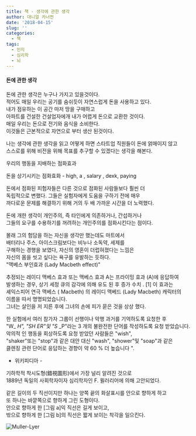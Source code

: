 ```yaml
---
title: 책 - 생각에 관한 생각
author: 대니얼 카너먼
date: '2018-04-15'
slug: ''
categories:
  - 책
tags:
  - 인지
  - 심리학
  - 뇌
---
```


#### 돈에 관한 생각

돈에 관한 생각은 누구나 가지고 있을것이다.<br />
적어도 매일 우리는 공기를 숨쉬듯이 자연스럽게 돈을 사용하고 있다. <br />
내가 점유하는 이 공간 마저 땅을 구매하고 <br />
아파트를 건설한 건설업자에개 내가 어렵게 돈으로 교환한 것이다.<br />
매일 우리는 돈으로 전기와 음식을 소비한다.<br />
이것들은 근본적으로 자연으로 부터 생산 된것이다.<br />

나는 생각에 관한 생각을 읽고 어떻게 하면 스타트업 직원들이 돈에 얽매이지 않고<br />
스스로를 위해 비전을 위해 목표를 추구할 수 있겠다는 생각을 해본다.<br />


우리의 행동을 지배하는 점화효과

돈을 상기시키는 점화효화 - high, a , salary , dexk, paying

돈에서 점화된 피험자들은 다른 것으로 점화된 사람들보다 훨씬 더<br />
독립적으로 변했다. 그들은 실험자에게 도움을 구하기 전에 매우 <br />
까다로운 문제를 해결하기 위해 거의 두 배 가까운 시간을 더 노력했다.

돈에 개한 생각이 개인주의, 즉 타인에게 의존하거나, 간섭하거나 <br />
그들의 요구를 수용하기를 꺼려하는 개인주의를 점화시킨다는 점이다.

몰래 그의 험담을 하는 자신을 생각만 했는데도 마트에서 <br />
배터리나 주스, 아이스크림보다는 비누나 소독약, 세제를 <br />
구해하는 경행을 보였다, 자신의 영혼이 더럽혀졌다는 느낌은 <br />
자신의 몸을 씻고 싶다는 욕구를 유발하는 듯하다.<br />
"맥베스 부인효과 (Lady Macbeth effect)"

추정되는 레이디 맥베스 효과 또는 맥베스 효과 A는 프라이밍 효과 (A)에 응답하여<br /> 발생하는 경우, 상기 세정 큐의 감각에 의해 유도 된 후 증가 수치 . [1] 이 효과는<br /> 셰익스피어 연극 맥베스 ( Macbeth) 의 레이디 맥베드 (Lady Macbeth) 캐릭터의<br /> 이름을 따서 명명되었습니다.<br />
그녀는 살인을 저 지른 후에 그녀의 손에 피가 묻은 것을 상상 했다.<br />

한 실험에서 여러 참가자 그룹이 선행이나 악행 과거를 기억하도록 요청한 후<br /> 
"W_ _H", "SH_ _ER"및 "S_ _P"라는 3 개의 불완전한 단어를 작성하도록 요청 받았습니다.<br /> 악의적 인 행동을 회상하도록 요청 받았던 사람들은 "wish",<br /> "shaker"또는 "stop"과 같은 대안 대신 "wash", "shower"및 "soap"과 같은<br />
클렌징 관련 단어로 응답하는 경향이 약 60 % 더 높습니다 ". <br />
- 위키피디아 - <br />

기하학적 착시도형(錯視圖形)에서 가장 널리 알려진 것으로<br />
1889년 독일의 사회학자이자 심리학자인 F. 뮐러리어에 의해 고안되었다.

같은 길이의 두 직선이지만 하나는 양쪽 끝의 화살표시를 안으로 향하게 하고 <br />
또 하나는 바깥쪽으로 향하게 그린 도형이다.<br />
안으로 향하게 한 [그림 a]익 직선은 길게 보이고, <br />
밖으로 향하게 한 [그림 b]의 직선은 짧게 보이는 착각을 일으킨다.<br />

![Muller-Lyer](https://github.com/DataSoccer/soccer_club_miterang/tree/master/content/img/Muller-Lyer_figure.jpg)



